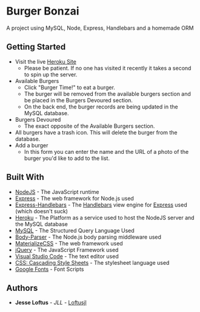 # Burger Bonzai
A project using MySQL, Node, Express, Handlebars and a homemade ORM

## Getting Started

* Visit the live [Heroku Site](https://enigmatic-lowlands-17209.herokuapp.com/)
    * Please be patient. If no one has visited it recently it takes a second to spin up the server.
* Available Burgers
    - Click "Burger Time!" to eat a burger.
    - The burger will be removed from the available burgers section and be placed in the Burgers Devoured section.
    - On the back end, the burger records are being updated in the MySQL database.
* Burgers Devoured
    - The exact opposite of the Available Burgers section.
* All burgers have a trash icon. This will delete the burger from the database.
* Add a burger
    - In this form you can enter the name and the URL of a photo of the burger you'd like to add to the list.

## Built With

* [NodeJS](https://nodejs.org/en/) - The JavaScript runtime
* [Express](https://github.com/expressjs/express) - The web framework for Node.js used
* [Express-Handlebars](https://github.com/ericf/express-handlebars) - The [Handlebars](https://github.com/wycats/handlebars.js) view engine for [Express](https://github.com/expressjs/express) used (which doesn't suck)
* [Heroku](https://www.heroku.com/) - The Platform as a service used to host the NodeJS server and the MySQL database
* [MySQL](https://www.mysql.com/) - The Structured Query Language Used
* [Body-Parser](https://github.com/expressjs/body-parser) - The Node.js body parsing middleware used
* [MaterializeCSS](https://materializecss.com/) - The web framework used
* [jQuery](https://jquery.com/) - The JavaScript Framework used
* [Visual Studio Code](https://code.visualstudio.com/) - The text editor used
* [CSS: Cascading Style Sheets](https://developer.mozilla.org/en-US/docs/Web/CSS) - The stylesheet language used
* [Google Fonts](http://google.com/fonts) - Font Scripts

## Authors

* **Jesse Loftus** - *JLL* - [Loftusjl](https://github.com/loftusjl)